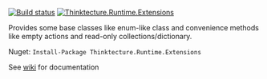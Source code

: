 [![Build status](https://ci.appveyor.com/api/projects/status/04cvpwo6t3bbt7vh?svg=true)](https://ci.appveyor.com/project/PawelGerr/thinktecture-runtime-extensions)
[![Thinktecture.Runtime.Extensions](https://img.shields.io/nuget/v/Thinktecture.Runtime.Extensions.svg?maxAge=60)](https://www.nuget.org/packages/Thinktecture.Runtime.Extensions/)

Provides some base classes like enum-like class and convenience methods like empty actions and read-only collections/dictionary.

Nuget: `Install-Package Thinktecture.Runtime.Extensions`

See [wiki](https://github.com/PawelGerr/Thinktecture.Runtime.Extensions/wiki) for documentation
